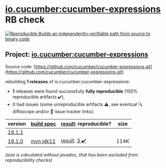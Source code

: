 [io.cucumber:cucumber-expressions](https://search.maven.org/artifact/io.cucumber/cucumber-expressions/) RB check
=======

[![Reproducible Builds](https://reproducible-builds.org/images/logos/rb.svg) an independently-verifiable path from source to binary code](https://reproducible-builds.org/)

## Project: [io.cucumber:cucumber-expressions](https://search.maven.org/artifact/io.cucumber/cucumber-expressions/)

Source code: [https://github.com/cucumber/cucumber-expressions.git](https://github.com/cucumber/cucumber-expressions.git)

rebuilding **1 releases** of io.cucumber:cucumber-expressions:
- **1** releases were found successfully **fully reproducible** (100% reproducible artifacts :heavy_check_mark:),
- 0 had issues (some unreproducible artifacts :warning:, see eventual :mag: diffoscope and/or :memo: issue tracker links):

| version | [build spec](/BUILDSPEC.md) | [result](https://reproducible-builds.org/docs/jvm/): reproducible? | size |
| -- | --------- | ------ | -- |
| [16.1.1](https://search.maven.org/artifact/io.cucumber/cucumber-expressions/16.1.1/pom) | | | |
| [16.1.0](https://search.maven.org/artifact/io.cucumber/cucumber-expressions/16.1.0/pom) | [mvn jdk11](cucumber-expressions-16.1.0.buildspec) | [result](cucumber-expressions-16.1.0.buildinfo): [3 :heavy_check_mark: ](cucumber-expressions-16.1.0.buildcompare) | 114K |

<i>(size is calculated without javadoc, that has been excluded from reproducibility checks)</i>
